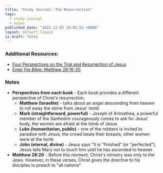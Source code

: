 ```yaml
---
title: "Study Journal: The Resurrection"
tags:
  - study-journal
  - notes
published_date: "2021-12-02 19:02:52 +0000"
layout: default.liquid
is_draft: false
---
```

### Additional Resources:
  * [Four Perspectives on the Trial and
    Resurrection of
    Jesus](http://www.byunewtestamentcommentary.com/four-perspectives-on-the-trial-and-resurrection-of-jesus/)
  * [Enter the Bible: Matthew
    28:16-20](https://enterthebible.org/passage/matthew-2816-20-the-great-commission-and-promise)

### Notes
  * **Perspectives from each book** - Each book
    provides a different perspective of Christ's
    resurrection.
	* **Matthew (Israelite)** - talks about an
      angel descending from heaven to roll away
      the stone from Jesus' tomb
    * **Mark (straightforward, powerful)** -
      Joseph of Arimathea, a powerful member of
      the Sanhedrin courageously comes to ask for
      Jesus' body, the women are afraid at the
      tomb of Jesus
    * **Luke (humanitarian, public)** - one of the
      robbers is invited to paradise with Jesus,
      the crowd beats their breasts, other women
      were at the tomb
    * **John (eternal, divine)** - Jesus says "it
      is "finished" (or "perfected"), Jesus tells
      Mary not to touch him until he has ascended
      to heaven
  * **Matthew 28:20** - Before this moment,
    Christ's ministry was only to the
    Jews. However, in these verses, Christ gives
    the directive to his disciples to preach to
    "all nations"

<!--  LocalWords:  Arimathea
 -->
